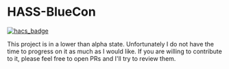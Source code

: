 # HASS-BlueCon

[![hacs_badge](https://img.shields.io/badge/HACS-Custom-41BDF5.svg?style=for-the-badge)](https://github.com/hacs/integration)

This project is in a lower than alpha state. Unfortunately I do not have the time to progress on it as much as I would like. If you are willing to contribute to it, please feel free to open PRs and I'll try to review them.
